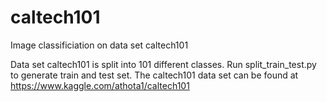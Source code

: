 # caltech101
Image classificiation on data set caltech101

Data set caltech101 is split into 101 different classes. Run split_train_test.py to generate train and test set.
The caltech101 data set can be found at https://www.kaggle.com/athota1/caltech101
